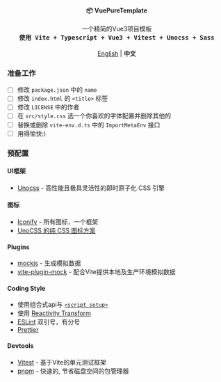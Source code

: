 <p align="center">
  <strong>📦 VuePureTemplate</strong><br><br>
    一个精简的Vue3项目模板<br>
  <samp><b>使用 Vite + Typescript + Vue3 + Vitest + Unocss + Sass</b></samp><br><br>
  <a href="./README.md">English</a> | <b>中文</b>
</p>


### 准备工作

- [ ] 修改 `package.json` 中的 `name`
- [ ] 修改 `index.html` 的 `<title>` 标签
- [ ] 修改 `LICENSE` 中的作者
- [ ] 在 `src/style.css` 选一个你喜欢的字体配置并删除其他的
- [ ] 替换或删除 `vite-env.d.ts` 中的 `ImportMetaEnv` 接口 
- [ ] 用得愉快:)

### 预配置

#### UI框架

- [Unocss](https://github.com/antfu/unocss) - 高性能且极具灵活性的即时原子化 CSS 引擎

#### 图标

- [Iconify](https://iconify.design/) - 所有图标，一个框架
- [UnoCSS 的纯 CSS 图标方案](https://github.com/antfu/unocss/tree/main/packages/preset-icons)



#### Plugins

- [mockjs](https://github.com/nuysoft/Mock) - 生成模拟数据
- [vite-plugin-mock](https://github.com/vbenjs/vite-plugin-mock) - 配合Vite提供本地及生产环境模拟数据

#### Coding Style

- 使用组合式api与 [`<script setup>`](https://github.com/vuejs/rfcs/pull/227)
- 使用 [Reactivity Transform](https://vuejs.org/guide/extras/reactivity-transform.html#reactivity-transform)
- [ESLint](https://eslint.org/) 双引号，有分号
- [Prettier](https://prettier.io/)

#### Devtools

- [Vitest](https://github.com/vitest-dev/vitest) - 基于Vite的单元测试框架
- [pnpm](https://pnpm.js.org/) - 快速的, 节省磁盘空间的包管理器
